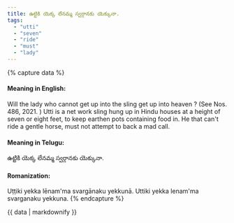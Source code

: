 ```yaml
---
title: ఉట్టికి యెక్క లేనమ్మ స్వర్గానకు యెక్కునా.
tags:
  - "utti"
  - "seven"
  - "ride"
  - "must"
  - "lady"
---
```


{% capture data %}
#### Meaning in English:
Will the lady who cannot get up into the sling get up into heaven ?
(See Nos. 486, 2021. )
Utti is a net work sling hung up in Hindu houses at a height of seven or eight feet, to keep earthen pots containing food in.
He that can't ride a gentle horse, must not attempt to back a mad call.

#### Meaning in Telugu:
ఉట్టికి యెక్క లేనమ్మ స్వర్గానకు యెక్కునా.

#### Romanization:
Uṭṭiki yekka lēnam'ma svargānaku yekkunā.
Uttiki yekka lenam'ma svarganaku yekkuna.
{% endcapture %}

{{ data | markdownify }}


